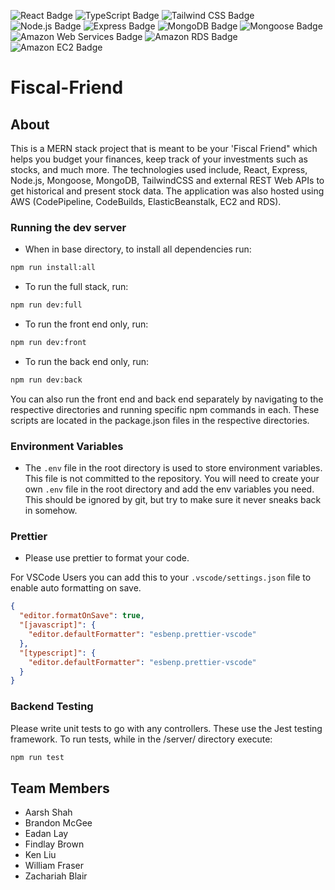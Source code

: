 ![React Badge](https://img.shields.io/badge/React-61DAFB?logo=react&logoColor=000&style=for-the-badge)
![TypeScript Badge](https://img.shields.io/badge/TypeScript-3178C6?logo=typescript&logoColor=fff&style=for-the-badge)
![Tailwind CSS Badge](https://img.shields.io/badge/Tailwind%20CSS-06B6D4?logo=tailwindcss&logoColor=fff&style=for-the-badge)
![Node.js Badge](https://img.shields.io/badge/Node.js-5FA04E?logo=nodedotjs&logoColor=fff&style=for-the-badge)
![Express Badge](https://img.shields.io/badge/Express-000?logo=express&logoColor=fff&style=for-the-badge)
![MongoDB Badge](https://img.shields.io/badge/MongoDB-47A248?logo=mongodb&logoColor=fff&style=for-the-badge)
![Mongoose Badge](https://img.shields.io/badge/Mongoose-800?logo=mongoose&logoColor=fff&style=for-the-badge)
![Amazon Web Services Badge](https://img.shields.io/badge/Amazon%20Web%20Services-232F3E?logo=amazonwebservices&logoColor=fff&style=for-the-badge)
![Amazon RDS Badge](https://img.shields.io/badge/Amazon%20RDS-527FFF?logo=amazonrds&logoColor=fff&style=for-the-badge)
![Amazon EC2 Badge](https://img.shields.io/badge/Amazon%20EC2-F90?logo=amazonec2&logoColor=fff&style=for-the-badge)

# Fiscal-Friend

## About

This is a MERN stack project that is meant to be your 'Fiscal Friend" which helps you budget your finances, keep track of your investments such as stocks, and much more. The technologies used include, React, Express, Node.js, Mongoose, MongoDB, TailwindCSS and external REST Web APIs to get historical and present stock data. The application was also hosted using AWS (CodePipeline, CodeBuilds, ElasticBeanstalk, EC2 and RDS).

### Running the dev server
- When in base directory, to install all dependencies run:
```bash
npm run install:all
```
- To run the full stack, run:
```bash
npm run dev:full
```
- To run the front end only, run:
```bash
npm run dev:front
```
- To run the back end only, run:
```bash
npm run dev:back
```

You can also run the front end and back end separately by navigating to the respective directories and running specific npm commands in each. These scripts are located in the package.json files in the respective directories.

### Environment Variables
- The `.env` file in the root directory is used to store environment variables. This file is not committed to the repository. You will need to create your own `.env` file in the root directory and add the env variables you need. This should be ignored by git, but try to make sure it never sneaks back in somehow.

### Prettier
- Please use prettier to format your code.

For VSCode Users you can add this to your `.vscode/settings.json` file to enable auto formatting on save.
```json
{
  "editor.formatOnSave": true,
  "[javascript]": {
    "editor.defaultFormatter": "esbenp.prettier-vscode"
  },
  "[typescript]": {
    "editor.defaultFormatter": "esbenp.prettier-vscode"
  }
}
```
### Backend Testing
Please write unit tests to go with any controllers. These use the Jest testing framework. To run tests, while in the /server/ directory execute:
```bash
npm run test
```


## Team Members

- Aarsh Shah
- Brandon McGee
- Eadan Lay
- Findlay Brown
- Ken Liu
- William Fraser
- Zachariah Blair
